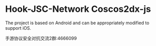 # Hook-JSC-Network Coscos2dx-js
The project is based on Android and can be appropriately modified to support iOS.

手游协议安全对抗交流2群:4666099
